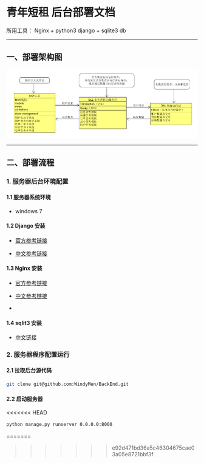
# 青年短租 后台部署文档

所用工具： Nginx + python3 django + sqlite3 db

---

## 一、部署架构图

![](架构图.png)

---

## 二、部署流程

### 1. 服务器后台环境配置

#### 1.1 服务器系统环境

- windows 7

#### 1.2 Django 安装

- [官方参考链接](https://docs.djangoproject.com/en/1.11/intro/)

- [中文参考链接](http://www.runoob.com/django/django-install.html)


#### 1.3 Nginx 安装

- [官方参考链接](https://docs.docker.com/compose/install/)

- [中文参考链接](http://www.runoob.com/docker/docker-install-nginx.html)
- 
#### 1.4 sqlit3 安装

- [中文链接](http://www.runoob.com/sqlite/sqlite-installation.html)

### 2. 服务器程序配置运行

#### 2.1 拉取后台源代码

```bash
git clone git@github.com:WindyMen/BackEnd.git
```

#### 2.2 启动服务器

<<<<<<< HEAD
```bash
python manage.py runserver 0.0.0.0:8000
```
=======

>>>>>>> e92d471bd36a5c46304675cae03a05e8721bbf3f

